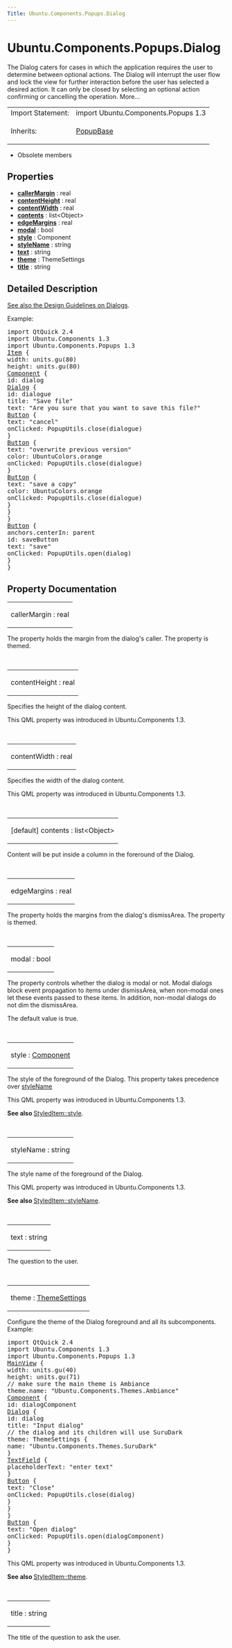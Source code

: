 ```yaml
---
Title: Ubuntu.Components.Popups.Dialog
---
```


# Ubuntu.Components.Popups.Dialog

<span class="subtitle"></span>
<!-- $$$Dialog-brief -->
<p>The Dialog caters for cases in which the application requires the user to determine between optional actions. The Dialog will interrupt the user flow and lock the view for further interaction before the user has selected a desired action. It can only be closed by selecting an optional action confirming or cancelling the operation. More...</p>
<!-- @@@Dialog -->
<table class="alignedsummary">
<tr><td class="memItemLeft rightAlign topAlign"> Import Statement:</td><td class="memItemRight bottomAlign"> import Ubuntu.Components.Popups 1.3</td></tr><tr><td class="memItemLeft rightAlign topAlign"> Inherits:</td><td class="memItemRight bottomAlign"> <p><a href="Ubuntu.Components.Popups.PopupBase.md">PopupBase</a></p>
</td></tr></table><ul>
<li>Obsolete members</li>
</ul>
<h2 id="properties">Properties</h2>
<ul>
<li class="fn"><b><b><a href="#callerMargin-prop">callerMargin</a></b></b> : real</li>
<li class="fn"><b><b><a href="#contentHeight-prop">contentHeight</a></b></b> : real</li>
<li class="fn"><b><b><a href="#contentWidth-prop">contentWidth</a></b></b> : real</li>
<li class="fn"><b><b><a href="#contents-prop">contents</a></b></b> : list&lt;Object&gt;</li>
<li class="fn"><b><b><a href="#edgeMargins-prop">edgeMargins</a></b></b> : real</li>
<li class="fn"><b><b><a href="#modal-prop">modal</a></b></b> : bool</li>
<li class="fn"><b><b><a href="#style-prop">style</a></b></b> : Component</li>
<li class="fn"><b><b><a href="#styleName-prop">styleName</a></b></b> : string</li>
<li class="fn"><b><b><a href="#text-prop">text</a></b></b> : string</li>
<li class="fn"><b><b><a href="#theme-prop">theme</a></b></b> : ThemeSettings</li>
<li class="fn"><b><b><a href="#title-prop">title</a></b></b> : string</li>
</ul>
<!-- $$$Dialog-description -->
<h2 id="details">Detailed Description</h2>
</p>
<p><a href="../design/building-blocks/dialog.md">See also the Design Guidelines on Dialogs</a>.</p>
<p>Example:</p>
<pre class="qml">import QtQuick 2.4
import Ubuntu.Components 1.3
import Ubuntu.Components.Popups 1.3
<span class="type"><a href="QtQuick.Item.md">Item</a></span> {
<span class="name">width</span>: <span class="name">units</span>.<span class="name">gu</span>(<span class="number">80</span>)
<span class="name">height</span>: <span class="name">units</span>.<span class="name">gu</span>(<span class="number">80</span>)
<span class="type"><a href="QtQml.Component.md">Component</a></span> {
<span class="name">id</span>: <span class="name">dialog</span>
<span class="type"><a href="index.html">Dialog</a></span> {
<span class="name">id</span>: <span class="name">dialogue</span>
<span class="name">title</span>: <span class="string">&quot;Save file&quot;</span>
<span class="name">text</span>: <span class="string">&quot;Are you sure that you want to save this file?&quot;</span>
<span class="type"><a href="Ubuntu.Components.Button.md">Button</a></span> {
<span class="name">text</span>: <span class="string">&quot;cancel&quot;</span>
<span class="name">onClicked</span>: <span class="name">PopupUtils</span>.<span class="name">close</span>(<span class="name">dialogue</span>)
}
<span class="type"><a href="Ubuntu.Components.Button.md">Button</a></span> {
<span class="name">text</span>: <span class="string">&quot;overwrite previous version&quot;</span>
<span class="name">color</span>: <span class="name">UbuntuColors</span>.<span class="name">orange</span>
<span class="name">onClicked</span>: <span class="name">PopupUtils</span>.<span class="name">close</span>(<span class="name">dialogue</span>)
}
<span class="type"><a href="Ubuntu.Components.Button.md">Button</a></span> {
<span class="name">text</span>: <span class="string">&quot;save a copy&quot;</span>
<span class="name">color</span>: <span class="name">UbuntuColors</span>.<span class="name">orange</span>
<span class="name">onClicked</span>: <span class="name">PopupUtils</span>.<span class="name">close</span>(<span class="name">dialogue</span>)
}
}
}
<span class="type"><a href="Ubuntu.Components.Button.md">Button</a></span> {
<span class="name">anchors</span>.centerIn: <span class="name">parent</span>
<span class="name">id</span>: <span class="name">saveButton</span>
<span class="name">text</span>: <span class="string">&quot;save&quot;</span>
<span class="name">onClicked</span>: <span class="name">PopupUtils</span>.<span class="name">open</span>(<span class="name">dialog</span>)
}
}</pre>
<!-- @@@Dialog -->
<h2>Property Documentation</h2>
<!-- $$$callerMargin -->
<table class="qmlname"><tr valign="top" id="callerMargin-prop"><td class="tblQmlPropNode"><p><span class="name">callerMargin</span> : <span class="type">real</span></p></td></tr></table><p>The property holds the margin from the dialog's caller. The property is themed.</p>
<!-- @@@callerMargin -->
<br/>
<!-- $$$contentHeight -->
<table class="qmlname"><tr valign="top" id="contentHeight-prop"><td class="tblQmlPropNode"><p><span class="name">contentHeight</span> : <span class="type">real</span></p></td></tr></table><p>Specifies the height of the dialog content.</p>
<p>This QML property was introduced in  Ubuntu.Components 1.3.</p>
<!-- @@@contentHeight -->
<br/>
<!-- $$$contentWidth -->
<table class="qmlname"><tr valign="top" id="contentWidth-prop"><td class="tblQmlPropNode"><p><span class="name">contentWidth</span> : <span class="type">real</span></p></td></tr></table><p>Specifies the width of the dialog content.</p>
<p>This QML property was introduced in  Ubuntu.Components 1.3.</p>
<!-- @@@contentWidth -->
<br/>
<!-- $$$contents -->
<table class="qmlname"><tr valign="top" id="contents-prop"><td class="tblQmlPropNode"><p><span class="qmldefault">[default] </span><span class="name">contents</span> : <span class="type">list</span>&lt;<span class="type">Object</span>&gt;</p></td></tr></table><p>Content will be put inside a column in the foreround of the Dialog.</p>
<!-- @@@contents -->
<br/>
<!-- $$$edgeMargins -->
<table class="qmlname"><tr valign="top" id="edgeMargins-prop"><td class="tblQmlPropNode"><p><span class="name">edgeMargins</span> : <span class="type">real</span></p></td></tr></table><p>The property holds the margins from the dialog's dismissArea. The property is themed.</p>
<!-- @@@edgeMargins -->
<br/>
<!-- $$$modal -->
<table class="qmlname"><tr valign="top" id="modal-prop"><td class="tblQmlPropNode"><p><span class="name">modal</span> : <span class="type">bool</span></p></td></tr></table><p>The property controls whether the dialog is modal or not. Modal dialogs block event propagation to items under dismissArea, when non-modal ones let these events passed to these items. In addition, non-modal dialogs do not dim the dismissArea.</p>
<p>The default value is true.</p>
<!-- @@@modal -->
<br/>
<!-- $$$style -->
<table class="qmlname"><tr valign="top" id="style-prop"><td class="tblQmlPropNode"><p><span class="name">style</span> : <span class="type"><a href="QtQml.Component.md">Component</a></span></p></td></tr></table><p>The style of the foreground of the Dialog. This property takes precedence over <a href="#styleName-prop">styleName</a></p>
<p>This QML property was introduced in  Ubuntu.Components 1.3.</p>
<p><b>See also </b><a href="Ubuntu.Components.StyledItem.md#style-prop">StyledItem::style</a>.</p>
<!-- @@@style -->
<br/>
<!-- $$$styleName -->
<table class="qmlname"><tr valign="top" id="styleName-prop"><td class="tblQmlPropNode"><p><span class="name">styleName</span> : <span class="type">string</span></p></td></tr></table><p>The style name of the foreground of the Dialog.</p>
<p>This QML property was introduced in  Ubuntu.Components 1.3.</p>
<p><b>See also </b><a href="Ubuntu.Components.StyledItem.md#styleName-prop">StyledItem::styleName</a>.</p>
<!-- @@@styleName -->
<br/>
<!-- $$$text -->
<table class="qmlname"><tr valign="top" id="text-prop"><td class="tblQmlPropNode"><p><span class="name">text</span> : <span class="type">string</span></p></td></tr></table><p>The question to the user.</p>
<!-- @@@text -->
<br/>
<!-- $$$theme -->
<table class="qmlname"><tr valign="top" id="theme-prop"><td class="tblQmlPropNode"><p><span class="name">theme</span> : <span class="type"><a href="Ubuntu.Components.ThemeSettings.md">ThemeSettings</a></span></p></td></tr></table><p>Configure the theme of the Dialog foreground and all its subcomponents. Example:</p>
<pre class="qml">import QtQuick 2.4
import Ubuntu.Components 1.3
import Ubuntu.Components.Popups 1.3
<span class="type"><a href="Ubuntu.Components.MainView.md">MainView</a></span> {
<span class="name">width</span>: <span class="name">units</span>.<span class="name">gu</span>(<span class="number">40</span>)
<span class="name">height</span>: <span class="name">units</span>.<span class="name">gu</span>(<span class="number">71</span>)
<span class="comment">// make sure the main theme is Ambiance</span>
<span class="name">theme</span>.name: <span class="string">&quot;Ubuntu.Components.Themes.Ambiance&quot;</span>
<span class="type"><a href="QtQml.Component.md">Component</a></span> {
<span class="name">id</span>: <span class="name">dialogComponent</span>
<span class="type"><a href="index.html">Dialog</a></span> {
<span class="name">id</span>: <span class="name">dialog</span>
<span class="name">title</span>: <span class="string">&quot;Input dialog&quot;</span>
<span class="comment">// the dialog and its children will use SuruDark</span>
<span class="name">theme</span>: <span class="name">ThemeSettings</span> {
<span class="name">name</span>: <span class="string">&quot;Ubuntu.Components.Themes.SuruDark&quot;</span>
}
<span class="type"><a href="Ubuntu.Components.TextField.md">TextField</a></span> {
<span class="name">placeholderText</span>: <span class="string">&quot;enter text&quot;</span>
}
<span class="type"><a href="Ubuntu.Components.Button.md">Button</a></span> {
<span class="name">text</span>: <span class="string">&quot;Close&quot;</span>
<span class="name">onClicked</span>: <span class="name">PopupUtils</span>.<span class="name">close</span>(<span class="name">dialog</span>)
}
}
}
<span class="type"><a href="Ubuntu.Components.Button.md">Button</a></span> {
<span class="name">text</span>: <span class="string">&quot;Open dialog&quot;</span>
<span class="name">onClicked</span>: <span class="name">PopupUtils</span>.<span class="name">open</span>(<span class="name">dialogComponent</span>)
}
}</pre>
<p>This QML property was introduced in  Ubuntu.Components 1.3.</p>
<p><b>See also </b><a href="Ubuntu.Components.StyledItem.md#theme-prop">StyledItem::theme</a>.</p>
<!-- @@@theme -->
<br/>
<!-- $$$title -->
<table class="qmlname"><tr valign="top" id="title-prop"><td class="tblQmlPropNode"><p><span class="name">title</span> : <span class="type">string</span></p></td></tr></table><p>The title of the question to ask the user.</p>
<!-- @@@title -->
<br/>
